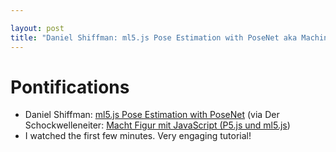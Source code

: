 ```yaml
---

layout: post
title: "Daniel Shiffman: ml5.js Pose Estimation with PoseNet aka Machine Learning: Photos to skeletons"
---
```


# Pontifications

* Daniel Shiffman: [ml5.js Pose Estimation with PoseNet](https://www.youtube.com/watch?v=OIo-DIOkNVg&feature=emb_logo) (via Der  Schockwelleneiter: [Macht Figur mit JavaScript (P5.js und ml5.js](http://blog.schockwellenreiter.de/2020/01/2020011003.html)) 
* I watched the first few minutes. Very engaging tutorial!


